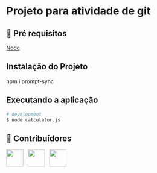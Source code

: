 # Projeto para atividade de git
 
## 🔐 Pré requisitos

<a href="https://nodejs.dev/">Node</a> &nbsp;

## Instalação do Projeto

npm i prompt-sync

## Executando a aplicação

```bash
# development
$ node calculator.js
```

## 🤝 Contribuídores

<a href="https://github.com/DevNinjaGuilherme"><img src="https://github.com/DevNinjaGuilherme.png" width="45" height="45"></a> &nbsp;
<a href="https://github.com/Gerson-Clara"><img src="https://github.com/Gerson-Clara.png" width="45" height="45"></a> &nbsp;
<a href="https://github.com/Dollynski"><img src="https://github.com/Dollynski.png" width="45" height="45"></a> &nbsp;